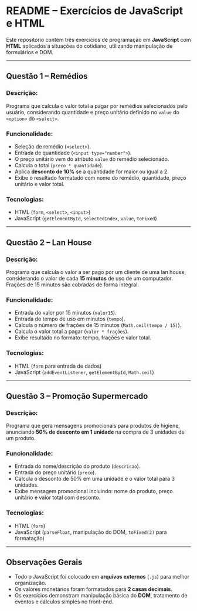 
# README – Exercícios de JavaScript e HTML

Este repositório contém três exercícios de programação em **JavaScript** com **HTML** aplicados a situações do cotidiano, utilizando manipulação de formulários e DOM.

---

## Questão 1 – Remédios

### Descrição:

Programa que calcula o valor total a pagar por remédios selecionados pelo usuário, considerando quantidade e preço unitário definido no `value` do `<option>` do `<select>`.

### Funcionalidade:

* Seleção de remédio (`<select>`).
* Entrada de quantidade (`<input type="number">`).
* O preço unitário vem do atributo `value` do remédio selecionado.
* Calcula o total (`preco * quantidade`).
* Aplica **desconto de 10%** se a quantidade for maior ou igual a 2.
* Exibe o resultado formatado com nome do remédio, quantidade, preço unitário e valor total.

### Tecnologias:

* HTML (`form`, `<select>`, `<input>`)
* JavaScript (`getElementById`, `selectedIndex`, `value`, `toFixed`)

---

## Questão 2 – Lan House

### Descrição:

Programa que calcula o valor a ser pago por um cliente de uma lan house, considerando o valor de cada **15 minutos** de uso de um computador. Frações de 15 minutos são cobradas de forma integral.

### Funcionalidade:

* Entrada do valor por 15 minutos (`valor15`).
* Entrada do tempo de uso em minutos (`tempo`).
* Calcula o número de frações de 15 minutos (`Math.ceil(tempo / 15)`).
* Calcula o valor total a pagar (`valor * frações`).
* Exibe resultado no formato: tempo, frações e valor total.

### Tecnologias:

* HTML (`form` para entrada de dados)
* JavaScript (`addEventListener`, `getElementById`, `Math.ceil`)

---

## Questão 3 – Promoção Supermercado

### Descrição:

Programa que gera mensagens promocionais para produtos de higiene, anunciando **50% de desconto em 1 unidade** na compra de 3 unidades de um produto.

### Funcionalidade:

* Entrada do nome/descrição do produto (`descricao`).
* Entrada do preço unitário (`preco`).
* Calcula o desconto de 50% em uma unidade e o valor total para 3 unidades.
* Exibe mensagem promocional incluindo: nome do produto, preço unitário e valor total com desconto.

### Tecnologias:

* HTML (`form`)
* JavaScript (`parseFloat`, manipulação do DOM, `toFixed(2)` para formatação)

---


## Observações Gerais

* Todo o JavaScript foi colocado em **arquivos externos** (`.js`) para melhor organização.
* Os valores monetários foram formatados para **2 casas decimais**.
* Os exercícios demonstram manipulação básica do **DOM**, tratamento de eventos e cálculos simples no front-end.

